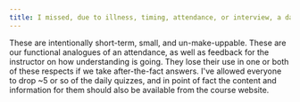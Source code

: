 ```yaml
---
title: I missed, due to illness, timing, attendance, or interview, a daily quiz. How can I make it up?
---
```


These are intentionally short-term, small, and un-make-uppable. These
are our functional analogues of an attendance, as well as feedback for
the instructor on how understanding is going. They lose their use in
one or both of these respects if we take after-the-fact answers. I've
allowed everyone to drop ~5 or so of the daily quizzes, and in point
of fact the content and information for them should also be available
from the course website.


